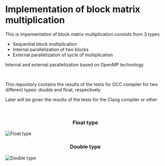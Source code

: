  <h1>Implementation of block matrix multiplication</h1>
 

<p> This is impementation of block matrix multiplication consists from 3 types</p>

<ul>
 <li>Sequential block multiplication</li>
 <li>Internal parallelization of two blocks</li>
 <li>External parallelization of sycle of multiplication</li>
</ul>

<p>Internal and external parallelization based on OpenMP technology</p> 
<br>

<p> This repository contains the results of the tests for GCC compiler for two different types: double and float, respectively</p>
<p> Later will be given the results of the tests for the Clang compiler or other</p>

<br>
<h3 align="center">Float type</h3>

![Float type](https://cdn.rawgit.com/rekrut1993/Block-Matrix-Multiplication/ca5bfe0c/results/gcc/float/gcc_float.svg) 

<h3 align="center">Double type</h3>

![Double type](https://cdn.rawgit.com/rekrut1993/Block-Matrix-Multiplication/77b23ee5/results/gcc/double/gcc_double.svg) 
